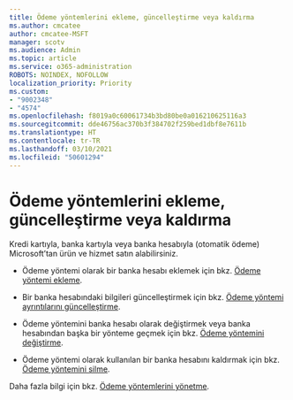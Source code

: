 ```yaml
---
title: Ödeme yöntemlerini ekleme, güncelleştirme veya kaldırma
ms.author: cmcatee
author: cmcatee-MSFT
manager: scotv
ms.audience: Admin
ms.topic: article
ms.service: o365-administration
ROBOTS: NOINDEX, NOFOLLOW
localization_priority: Priority
ms.custom:
- "9002348"
- "4574"
ms.openlocfilehash: f8019a0c60061734b3bd80be0a016210625116a3
ms.sourcegitcommit: dde46756ac370b3f384702f259bed1dbf8e7611b
ms.translationtype: HT
ms.contentlocale: tr-TR
ms.lasthandoff: 03/10/2021
ms.locfileid: "50601294"
---
```

# <a name="add-update-or-remove-payment-method"></a>Ödeme yöntemlerini ekleme, güncelleştirme veya kaldırma

Kredi kartıyla, banka kartıyla veya banka hesabıyla (otomatik ödeme) Microsoft’tan ürün ve hizmet satın alabilirsiniz.

- Ödeme yöntemi olarak bir banka hesabı eklemek için bkz. [Ödeme yöntemi ekleme](https://docs.microsoft.com/microsoft-365/commerce/billing-and-payments/manage-payment-methods#add-a-payment-method).

- Bir banka hesabındaki bilgileri güncelleştirmek için bkz. [Ödeme yöntemi ayrıntılarını güncelleştirme](https://docs.microsoft.com/microsoft-365/commerce/billing-and-payments/manage-payment-methods#update-payment-method-details).

- Ödeme yöntemini banka hesabı olarak değiştirmek veya banka hesabından başka bir yönteme geçmek için bkz. [Ödeme yöntemini değiştirme](https://docs.microsoft.com/microsoft-365/commerce/billing-and-payments/manage-payment-methods#replace-a-payment-method).

- Ödeme yöntemi olarak kullanılan bir banka hesabını kaldırmak için bkz. [Ödeme yöntemini silme](https://docs.microsoft.com/microsoft-365/commerce/billing-and-payments/manage-payment-methods#delete-a-payment-method).

Daha fazla bilgi için bkz. [Ödeme yöntemlerini yönetme](https://docs.microsoft.com/microsoft-365/commerce/billing-and-payments/manage-payment-methods).
